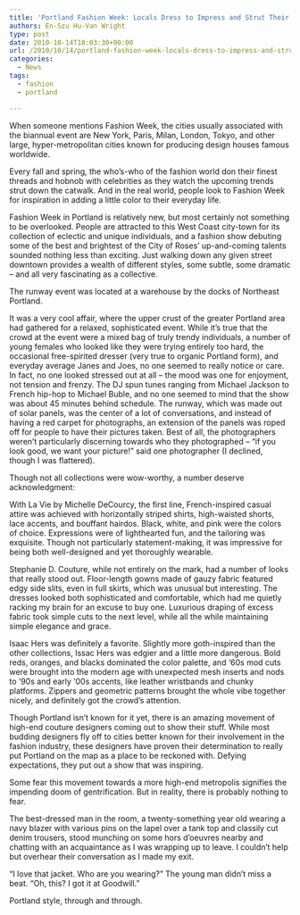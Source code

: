 ```yaml
---
title: 'Portland Fashion Week: Locals Dress to Impress and Strut Their Stuff'
authors: En-Szu Hu-Van Wright
type: post
date: 2010-10-14T18:03:30+00:00
url: /2010/10/14/portland-fashion-week-locals-dress-to-impress-and-strut-their-stuff/
categories:
  - News
tags:
  - fashion
  - portland

---
```

When someone mentions Fashion Week, the cities usually associated with the biannual event are New York, Paris, Milan, London, Tokyo, and other large, hyper-metropolitan cities known for producing design houses famous worldwide.

Every fall and spring, the who’s-who of the fashion world don their finest threads and hobnob with celebrities as they watch the upcoming trends strut down the catwalk. And in the real world, people look to Fashion Week for inspiration in adding a little color to their everyday life.

Fashion Week in Portland is relatively new, but most certainly not something to be overlooked. People are attracted to this West Coast city-town for its collection of eclectic and unique individuals, and a fashion show debuting some of the best and brightest of the City of Roses’ up-and-coming talents sounded nothing less than exciting. Just walking down any given street downtown provides a wealth of different styles, some subtle, some dramatic &#8211; and all very fascinating as a collective.

The runway event was located at a warehouse by the docks of Northeast Portland.

It was a very cool affair, where the upper crust of the greater Portland area had gathered for a relaxed, sophisticated event. While it’s true that the crowd at the event were a mixed bag of truly trendy individuals, a number of young females who looked like they were trying entirely too hard, the occasional free-spirited dresser (very true to organic Portland form), and everyday average Janes and Joes, no one seemed to really notice or care. In fact, no one looked stressed out at all &#8211; the mood was one for enjoyment, not tension and frenzy. The DJ spun tunes ranging from Michael Jackson to French hip-hop to Michael Buble, and no one seemed to mind that the show was about 45 minutes behind schedule. The runway, which was made out of solar panels, was the center of a lot of conversations, and instead of having a red carpet for photographs, an extension of the panels was roped off for people to have their pictures taken. Best of all, the photographers weren’t particularly discerning towards who they photographed &#8211; “if you look good, we want your picture!” said one photographer (I declined, though I was flattered).

Though not all collections were wow-worthy, a number deserve acknowledgment:
  
With La Vie by Michelle DeCourcy, the first line, French-inspired casual attire was achieved with horizontally striped shirts, high-waisted shorts, lace accents, and bouffant hairdos. Black, white, and pink were the colors of choice. Expressions were of lighthearted fun, and the tailoring was exquisite. Though not particularly statement-making, it was impressive for being both well-designed and yet thoroughly wearable.

Stephanie D. Couture, while not entirely on the mark, had a number of looks that really stood out. Floor-length gowns made of gauzy fabric featured edgy side slits, even in full skirts, which was unusual but interesting. The dresses looked both sophisticated and comfortable, which had me quietly racking my brain for an excuse to buy one. Luxurious draping of excess fabric took simple cuts to the next level, while all the while maintaining simple elegance and grace.

Isaac Hers was definitely a favorite. Slightly more goth-inspired than the other collections, Issac Hers was edgier and a little more dangerous. Bold reds, oranges, and blacks dominated the color palette, and ‘60s mod cuts were brought into the modern age with unexpected mesh inserts and nods to ‘90s and early ‘00s accents, like leather wristbands and chunky platforms. Zippers and geometric patterns brought the whole vibe together nicely, and definitely got the crowd’s attention.

Though Portland isn’t known for it yet, there is an amazing movement of high-end couture designers coming out to show their stuff. While most budding designers fly off to cities better known for their involvement in the fashion industry, these designers have proven their determination to really put Portland on the map as a place to be reckoned with. Defying expectations, they put out a show that was inspiring.

Some fear this movement towards a more high-end metropolis signifies the impending doom of gentrification. But in reality, there is probably nothing to fear.

The best-dressed man in the room, a twenty-something year old wearing a navy blazer with various pins on the lapel over a tank top and classily cut denim trousers, stood munching on some hors d’oeuvres nearby and chatting with an acquaintance as I was wrapping up to leave. I couldn’t help but overhear their conversation as I made my exit.

“I love that jacket. Who are you wearing?” The young man didn’t miss a beat. “Oh, this? I got it at Goodwill.”

Portland style, through and through.